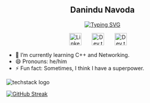 <h2 align="center">
  Danindu Navoda
</h2>

<p align="center">
  <a href="https://git.io/typing-svg"><img src="https://readme-typing-svg.demolab.com?font=Fira+Code&duration=3000&pause=1000&color=8911F7&center=true&random=false&width=435&lines=Driven+Computer+Science+Undergrad;Majoring+in+Cybersecurity+at+ECU;Ready+to+Secure+the+Digital+Future" alt="Typing SVG" /></a>
</p>

<!-- Social icons section -->
<p align="center">
  <a href="https://www.linkedin.com/in/jonah-lawrence/"><img width="32px" alt="LinkedIn" title="LinkedIn" src="https://drive.google.com/drive/u/0/folders/1U5CwZjPieongXhld5gpR_C3J9SaGKadF"/></a>
  &#8287;&#8287;&#8287;&#8287;&#8287;
  <a href="https://dev.to/denvercoder1"><img width="32px" alt="Dev.to" title="DenverCoder1 Dev.to" src="https://i.imgur.com/mVm29vK.png"></a>
  &#8287;&#8287;&#8287;&#8287;&#8287;
	<a href="https://dev.to/denvercoder1"><img width="32px" alt="Dev.to" title="DenverCoder1 Dev.to" src="https://www.iconsdb.com/icons/preview/barbie-pink/link-xxl.png"></a>
  &#8287;&#8287;&#8287;&#8287;&#8287;
</p>

- 🌱 I’m currently learning C++ and Networking.
- 😄 Pronouns: he/him
- ⚡ Fun fact: Sometimes, I think I have a superpower.



![techstack logo](https://readme-components.vercel.app/api?component=logo&logo=python&fill=ffc0cd) 


[![GitHub Streak](https://streak-stats.demolab.com?user=MrCheesyBytes)](https://git.io/streak-stats)





